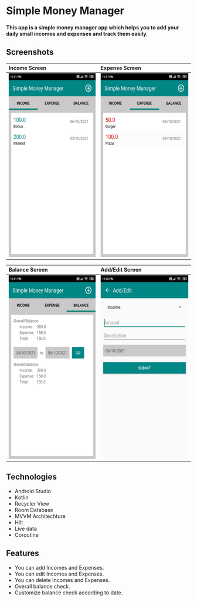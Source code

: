
# Simple Money Manager
#### This app is a simple money manager app which helps you to add your daily small incomes and expenses and track them easily.

## Screenshots

|**Income Screen**|**Expense Screen**|
|:---|:--|
|<img src="https://raw.githubusercontent.com/ybansal830/Simple_Money_Manager/master/Simple_Money_Manager_SC/Incomes.jpg" height="500px" width="310px"/>|<img src= "https://github.com/ybansal830/Simple_Money_Manager/blob/master/Simple_Money_Manager_SC/Expenses.jpg?raw=true" height="500px" width="310px"/>|


|**Balance Screen**|**Add/Edit Screen**|
|:---|:--|
|<img src="https://github.com/ybansal830/Simple_Money_Manager/blob/master/Simple_Money_Manager_SC/Balance.jpg?raw=true" height="500px" width="350px"/>|<img src="https://github.com/ybansal830/Simple_Money_Manager/blob/master/Simple_Money_Manager_SC/Add_Edit.jpg?raw=true" height="500px" width="350px"/>|


## Technologies
* Android Studio
* Kotlin
* Recycler View 
* Room Database
* MVVM Architechture
* Hilt
* Live data
* Coroutine

## Features
* You can add Incomes and Expenses.
* You can edit Incomes and Expenses.
* You can delete Incomes and Expenses.
* Overall balance check.
* Customize balance check according to date.
